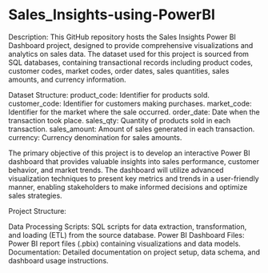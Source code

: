 # Sales_Insights-using-PowerBI

Description:
This GitHub repository hosts the Sales Insights Power BI Dashboard project, designed to provide comprehensive visualizations and analytics on sales data. The dataset used for this project is sourced from SQL databases, containing transactional records including product codes, customer codes, market codes, order dates, sales quantities, sales amounts, and currency information.

Dataset Structure:
product_code: Identifier for products sold.
customer_code: Identifier for customers making purchases.
market_code: Identifier for the market where the sale occurred.
order_date: Date when the transaction took place.
sales_qty: Quantity of products sold in each transaction.
sales_amount: Amount of sales generated in each transaction.
currency: Currency denomination for sales amounts.

The primary objective of this project is to develop an interactive Power BI dashboard that provides valuable insights into sales performance, customer behavior, and market trends. The dashboard will utilize advanced visualization techniques to present key metrics and trends in a user-friendly manner, enabling stakeholders to make informed decisions and optimize sales strategies.

Project Structure:

Data Processing Scripts: SQL scripts for data extraction, transformation, and loading (ETL) from the source database.
Power BI Dashboard Files: Power BI report files (.pbix) containing visualizations and data models.
Documentation: Detailed documentation on project setup, data schema, and dashboard usage instructions.
